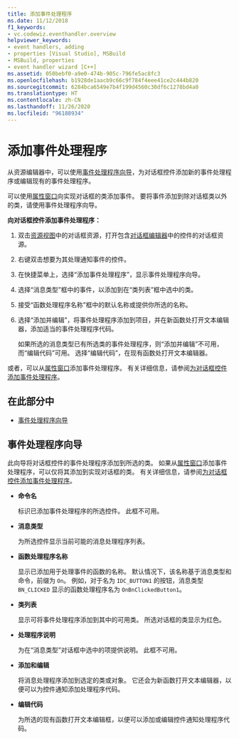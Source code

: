 ```yaml
---
title: 添加事件处理程序
ms.date: 11/12/2018
f1_keywords:
- vc.codewiz.eventhandler.overview
helpviewer_keywords:
- event handlers, adding
- properties [Visual Studio], MSBuild
- MSBuild, properties
- event handler wizard [C++]
ms.assetid: 050bebf0-a9e0-474b-905c-796fe5ac8fc3
ms.openlocfilehash: b1928de1aacb9c66c9f784f4eee41ce2c444b820
ms.sourcegitcommit: 6284bca6549e7b4f199d4560c30df6c1278bd4a0
ms.translationtype: HT
ms.contentlocale: zh-CN
ms.lasthandoff: 11/26/2020
ms.locfileid: "96188934"
---
```

# <a name="add-an-event-handler"></a>添加事件处理程序

从资源编辑器中，可以使用[事件处理程序向导](#event-handler-wizard)，为对话框控件添加新的事件处理程序或编辑现有的事件处理程序。

可以使用[属性窗口](/visualstudio/ide/reference/properties-window)向实现对话框的类添加事件。 要将事件添加到除对话框类以外的类，请使用事件处理程序向导。

**向对话框控件添加事件处理程序：**

1. 双击[资源视图](../windows/how-to-create-a-resource-script-file.md#create-resources)中的对话框资源，打开包含[对话框编辑器](../windows/dialog-editor.md)中的控件的对话框资源。

1. 右键双击想要为其处理通知事件的控件。

1. 在快捷菜单上，选择“添加事件处理程序”，显示事件处理程序向导。

1. 选择“消息类型”框中的事件，以添加到在“类列表”框中选中的类。

1. 接受“函数处理程序名称”框中的默认名称或提供你所选的名称。

1. 选择“添加并编辑”，将事件处理程序添加到项目，并在新函数处打开文本编辑器，添加适当的事件处理程序代码。

   如果所选的消息类型已有所选类的事件处理程序，则“添加并编辑”不可用，而“编辑代码”可用。 选择“编辑代码”，在现有函数处打开文本编辑器。

或者，可以从[属性窗口](/visualstudio/ide/reference/properties-window)添加事件处理程序。 有关详细信息，请参阅[为对话框控件添加事件处理程序](../windows/adding-editing-or-deleting-controls.md)。

## <a name="in-this-section"></a>在此部分中

- [事件处理程序向导](#event-handler-wizard)

## <a name="event-handler-wizard"></a>事件处理程序向导

此向导将对话框控件的事件处理程序添加到所选的类。 如果从[属性窗口](/visualstudio/ide/reference/properties-window)添加事件处理程序，可以仅将其添加到实现对话框的类。 有关详细信息，请参阅[为对话框控件添加事件处理程序](../windows/adding-editing-or-deleting-controls.md)。

- **命令名**

  标识已添加事件处理程序的所选控件。 此框不可用。

- **消息类型**

  为所选控件显示当前可能的消息处理程序列表。

- **函数处理程序名称**

  显示已添加用于处理事件的函数的名称。 默认情况下，该名称基于消息类型和命令，前缀为 `On`。 例如，对于名为 `IDC_BUTTON1` 的按钮，消息类型 `BN_CLICKED` 显示的函数处理程序名为 `OnBnClickedButton1`。

- **类列表**

  显示可将事件处理程序添加到其中的可用类。 所选对话框的类显示为红色。

- **处理程序说明**

  为在“消息类型”对话框中选中的项提供说明。 此框不可用。

- **添加和编辑**

  将消息处理程序添加到选定的类或对象。 它还会为新函数打开文本编辑器，以便可以为控件通知添加处理程序代码。

- **编辑代码**

  为所选的现有函数打开文本编辑框，以便可以添加或编辑控件通知处理程序代码。
